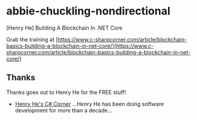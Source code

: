 # abbie-chuckling-nondirectional
[Henry He] Building A Blockchain In .NET Core

Grab the training at [https://www.c-sharpcorner.com/article/blockchain-basics-building-a-blockchain-in-net-core/](https://www.c-sharpcorner.com/article/blockchain-basics-building-a-blockchain-in-net-core/)

## Thanks

Thanks goes out to Henry He for the FREE stuff!

* [Henry He's C# Corner](https://www.c-sharpcorner.com/members/henry-he3) ...Henry He has been doing software development for more than a decade...
